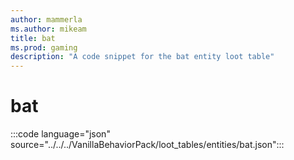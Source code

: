```yaml
---
author: mammerla
ms.author: mikeam
title: bat
ms.prod: gaming
description: "A code snippet for the bat entity loot table"
---
```


# bat

:::code language="json" source="../../../VanillaBehaviorPack/loot_tables/entities/bat.json":::
